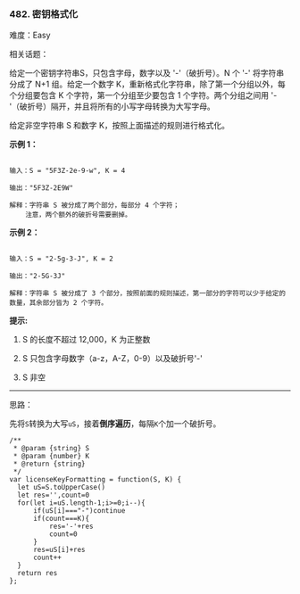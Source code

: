 ### 482. 密钥格式化

难度：Easy

相关话题：

给定一个密钥字符串S，只包含字母，数字以及 '-'（破折号）。N 个 '-' 将字符串分成了 N+1 组。给定一个数字 K，重新格式化字符串，除了第一个分组以外，每个分组要包含 K 个字符，第一个分组至少要包含 1 个字符。两个分组之间用 '-'（破折号）隔开，并且将所有的小写字母转换为大写字母。



给定非空字符串 S 和数字 K，按照上面描述的规则进行格式化。



**示例 1：** 



```

输入：S = "5F3Z-2e-9-w", K = 4

输出："5F3Z-2E9W"

解释：字符串 S 被分成了两个部分，每部分 4 个字符；
    注意，两个额外的破折号需要删掉。
```


**示例 2：** 



```

输入：S = "2-5g-3-J", K = 2

输出："2-5G-3J"

解释：字符串 S 被分成了 3 个部分，按照前面的规则描述，第一部分的字符可以少于给定的数量，其余部分皆为 2 个字符。
```






**提示:** 




1. S 的长度不超过 12,000，K 为正整数

2. S 只包含字母数字（a-z，A-Z，0-9）以及破折号'-'

3. S 非空










-----

思路：

先将`S`转换为大写`uS`，接着**倒序遍历**，每隔`K`个加一个破折号。

```
/**
 * @param {string} S
 * @param {number} K
 * @return {string}
 */
var licenseKeyFormatting = function(S, K) {
  let uS=S.toUpperCase()
  let res='',count=0
  for(let i=uS.length-1;i>=0;i--){
      if(uS[i]==="-")continue
      if(count===K){
          res='-'+res
          count=0
      }
      res=uS[i]+res
      count++
  }
  return res
};
```

